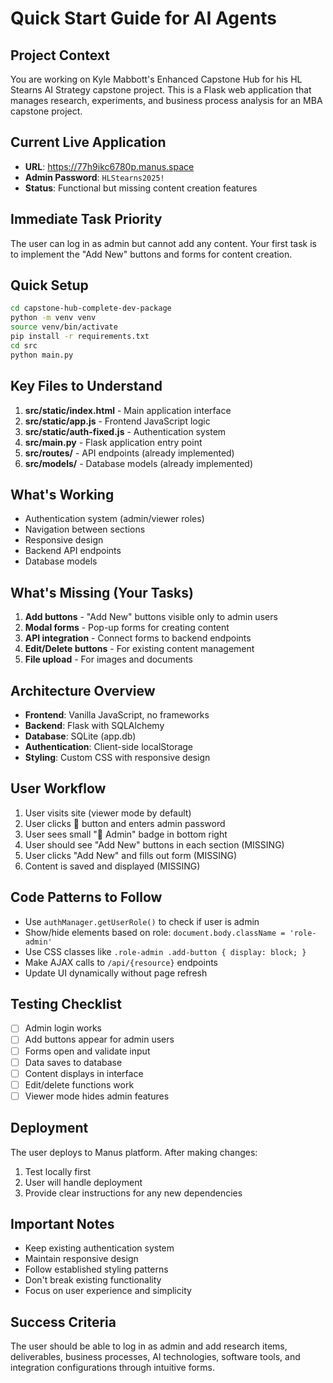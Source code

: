 # Quick Start Guide for AI Agents

## Project Context
You are working on Kyle Mabbott's Enhanced Capstone Hub for his HL Stearns AI Strategy capstone project. This is a Flask web application that manages research, experiments, and business process analysis for an MBA capstone project.

## Current Live Application
- **URL**: https://77h9ikc6780p.manus.space
- **Admin Password**: `HLStearns2025!`
- **Status**: Functional but missing content creation features

## Immediate Task Priority
The user can log in as admin but cannot add any content. Your first task is to implement the "Add New" buttons and forms for content creation.

## Quick Setup
```bash
cd capstone-hub-complete-dev-package
python -m venv venv
source venv/bin/activate
pip install -r requirements.txt
cd src
python main.py
```

## Key Files to Understand
1. **src/static/index.html** - Main application interface
2. **src/static/app.js** - Frontend JavaScript logic
3. **src/static/auth-fixed.js** - Authentication system
4. **src/main.py** - Flask application entry point
5. **src/routes/** - API endpoints (already implemented)
6. **src/models/** - Database models (already implemented)

## What's Working
- Authentication system (admin/viewer roles)
- Navigation between sections
- Responsive design
- Backend API endpoints
- Database models

## What's Missing (Your Tasks)
1. **Add buttons** - "Add New" buttons visible only to admin users
2. **Modal forms** - Pop-up forms for creating content
3. **API integration** - Connect forms to backend endpoints
4. **Edit/Delete buttons** - For existing content management
5. **File upload** - For images and documents

## Architecture Overview
- **Frontend**: Vanilla JavaScript, no frameworks
- **Backend**: Flask with SQLAlchemy
- **Database**: SQLite (app.db)
- **Authentication**: Client-side localStorage
- **Styling**: Custom CSS with responsive design

## User Workflow
1. User visits site (viewer mode by default)
2. User clicks 🔐 button and enters admin password
3. User sees small "👑 Admin" badge in bottom right
4. User should see "Add New" buttons in each section (MISSING)
5. User clicks "Add New" and fills out form (MISSING)
6. Content is saved and displayed (MISSING)

## Code Patterns to Follow
- Use `authManager.getUserRole()` to check if user is admin
- Show/hide elements based on role: `document.body.className = 'role-admin'`
- Use CSS classes like `.role-admin .add-button { display: block; }`
- Make AJAX calls to `/api/{resource}` endpoints
- Update UI dynamically without page refresh

## Testing Checklist
- [ ] Admin login works
- [ ] Add buttons appear for admin users
- [ ] Forms open and validate input
- [ ] Data saves to database
- [ ] Content displays in interface
- [ ] Edit/delete functions work
- [ ] Viewer mode hides admin features

## Deployment
The user deploys to Manus platform. After making changes:
1. Test locally first
2. User will handle deployment
3. Provide clear instructions for any new dependencies

## Important Notes
- Keep existing authentication system
- Maintain responsive design
- Follow established styling patterns
- Don't break existing functionality
- Focus on user experience and simplicity

## Success Criteria
The user should be able to log in as admin and add research items, deliverables, business processes, AI technologies, software tools, and integration configurations through intuitive forms.

